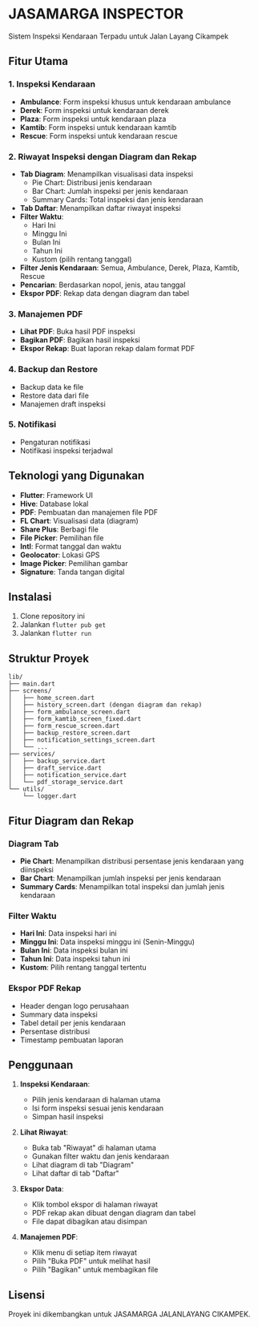 # JASAMARGA INSPECTOR

Sistem Inspeksi Kendaraan Terpadu untuk Jalan Layang Cikampek

## Fitur Utama

### 1. Inspeksi Kendaraan
- **Ambulance**: Form inspeksi khusus untuk kendaraan ambulance
- **Derek**: Form inspeksi untuk kendaraan derek
- **Plaza**: Form inspeksi untuk kendaraan plaza
- **Kamtib**: Form inspeksi untuk kendaraan kamtib
- **Rescue**: Form inspeksi untuk kendaraan rescue

### 2. Riwayat Inspeksi dengan Diagram dan Rekap
- **Tab Diagram**: Menampilkan visualisasi data inspeksi
  - Pie Chart: Distribusi jenis kendaraan
  - Bar Chart: Jumlah inspeksi per jenis kendaraan
  - Summary Cards: Total inspeksi dan jenis kendaraan
- **Tab Daftar**: Menampilkan daftar riwayat inspeksi
- **Filter Waktu**:
  - Hari Ini
  - Minggu Ini
  - Bulan Ini
  - Tahun Ini
  - Kustom (pilih rentang tanggal)
- **Filter Jenis Kendaraan**: Semua, Ambulance, Derek, Plaza, Kamtib, Rescue
- **Pencarian**: Berdasarkan nopol, jenis, atau tanggal
- **Ekspor PDF**: Rekap data dengan diagram dan tabel

### 3. Manajemen PDF
- **Lihat PDF**: Buka hasil PDF inspeksi
- **Bagikan PDF**: Bagikan hasil inspeksi
- **Ekspor Rekap**: Buat laporan rekap dalam format PDF

### 4. Backup dan Restore
- Backup data ke file
- Restore data dari file
- Manajemen draft inspeksi

### 5. Notifikasi
- Pengaturan notifikasi
- Notifikasi inspeksi terjadwal

## Teknologi yang Digunakan

- **Flutter**: Framework UI
- **Hive**: Database lokal
- **PDF**: Pembuatan dan manajemen file PDF
- **FL Chart**: Visualisasi data (diagram)
- **Share Plus**: Berbagi file
- **File Picker**: Pemilihan file
- **Intl**: Format tanggal dan waktu
- **Geolocator**: Lokasi GPS
- **Image Picker**: Pemilihan gambar
- **Signature**: Tanda tangan digital

## Instalasi

1. Clone repository ini
2. Jalankan `flutter pub get`
3. Jalankan `flutter run`

## Struktur Proyek

```
lib/
├── main.dart
├── screens/
│   ├── home_screen.dart
│   ├── history_screen.dart (dengan diagram dan rekap)
│   ├── form_ambulance_screen.dart
│   ├── form_kamtib_screen_fixed.dart
│   ├── form_rescue_screen.dart
│   ├── backup_restore_screen.dart
│   ├── notification_settings_screen.dart
│   └── ...
├── services/
│   ├── backup_service.dart
│   ├── draft_service.dart
│   ├── notification_service.dart
│   └── pdf_storage_service.dart
└── utils/
    └── logger.dart
```

## Fitur Diagram dan Rekap

### Diagram Tab
- **Pie Chart**: Menampilkan distribusi persentase jenis kendaraan yang diinspeksi
- **Bar Chart**: Menampilkan jumlah inspeksi per jenis kendaraan
- **Summary Cards**: Menampilkan total inspeksi dan jumlah jenis kendaraan

### Filter Waktu
- **Hari Ini**: Data inspeksi hari ini
- **Minggu Ini**: Data inspeksi minggu ini (Senin-Minggu)
- **Bulan Ini**: Data inspeksi bulan ini
- **Tahun Ini**: Data inspeksi tahun ini
- **Kustom**: Pilih rentang tanggal tertentu

### Ekspor PDF Rekap
- Header dengan logo perusahaan
- Summary data inspeksi
- Tabel detail per jenis kendaraan
- Persentase distribusi
- Timestamp pembuatan laporan

## Penggunaan

1. **Inspeksi Kendaraan**:
   - Pilih jenis kendaraan di halaman utama
   - Isi form inspeksi sesuai jenis kendaraan
   - Simpan hasil inspeksi

2. **Lihat Riwayat**:
   - Buka tab "Riwayat" di halaman utama
   - Gunakan filter waktu dan jenis kendaraan
   - Lihat diagram di tab "Diagram"
   - Lihat daftar di tab "Daftar"

3. **Ekspor Data**:
   - Klik tombol ekspor di halaman riwayat
   - PDF rekap akan dibuat dengan diagram dan tabel
   - File dapat dibagikan atau disimpan

4. **Manajemen PDF**:
   - Klik menu di setiap item riwayat
   - Pilih "Buka PDF" untuk melihat hasil
   - Pilih "Bagikan" untuk membagikan file

## Lisensi

Proyek ini dikembangkan untuk JASAMARGA JALANLAYANG CIKAMPEK.
